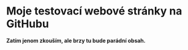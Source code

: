# Moje testovací webové stránky na GitHubu

**Zatím jenom zkouším, ale brzy tu bude parádní obsah.**
